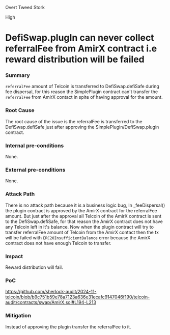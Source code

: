 Overt Tweed Stork

High

# DefiSwap.plugIn can never collect referralFee from AmirX contract i.e reward distribution will be failed

### Summary

`referralFee` amount of Telcoin is transferred to DefiSwap.defiSafe during fee dispersal, for this reason the SimplePlugin contract can't transfer the `referralFee` from AmirX contact in spite of having approval for the amount.

### Root Cause

The root cause of the issue is the referralFee is transferred to the DefiSwap.defiSafe just after approving the SimplePlugin/DefiSwap.plugin contract.

### Internal pre-conditions

None.

### External pre-conditions

None.

### Attack Path

There is no attack path because it is a business logic bug, In  _feeDispersal() the plugin contract is approved by the AmirX contract for the referralFee amount. But just after the approval all Telcoin of the AmirX contract is sent to the DefiSwap.defiSafe, for that reason the AmirX contract does not have any Telcoin left in it's balance. Now when the plugin contract will try to transfer referralFee amount of Telcoin from the AmirX contact then the tx will be failed with `ERC20InsufficientBalance` error because the AmirX contract does not have enough Telcoin to transfer.

### Impact

Reward distribution will fail.

### PoC
https://github.com/sherlock-audit/2024-11-telcoin/blob/b9c751b59e78a7123a636e31ecafc9147046f190/telcoin-audit/contracts/swap/AmirX.sol#L194-L213

### Mitigation

Instead of approving the plugin transfer the referralFee to it.